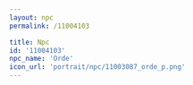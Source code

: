 ```yaml
---
layout: npc
permalink: /11004103

title: Npc
id: '11004103'
npc_name: 'Orde'
icon_url: 'portrait/npc/11003087_orde_p.png'
---
```

